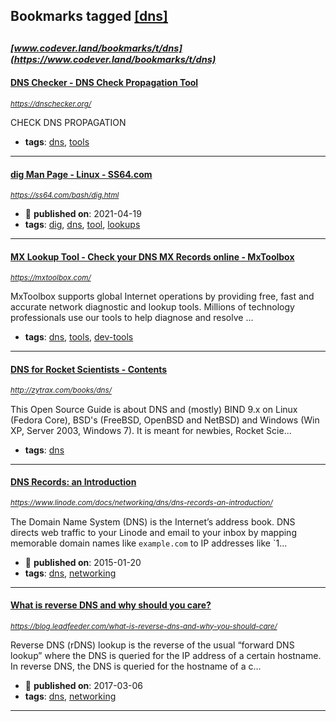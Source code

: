 ## Bookmarks tagged [[dns]](https://www.codever.land/search?q=[dns])

_<sup><sup>[www.codever.land/bookmarks/t/dns](https://www.codever.land/bookmarks/t/dns)</sup></sup>_
---
#### [DNS Checker - DNS Check Propagation Tool](https://dnschecker.org/)
_<sup>https://dnschecker.org/</sup>_

CHECK DNS PROPAGATION
* **tags**: [dns](../tagged/dns.md), [tools](../tagged/tools.md)
---
#### [dig Man Page - Linux - SS64.com](https://ss64.com/bash/dig.html)
_<sup>https://ss64.com/bash/dig.html</sup>_

* :calendar: **published on**: 2021-04-19
* **tags**: [dig](../tagged/dig.md), [dns](../tagged/dns.md), [tool](../tagged/tool.md), [lookups](../tagged/lookups.md)
---
#### [MX Lookup Tool - Check your DNS MX Records online - MxToolbox](https://mxtoolbox.com/)
_<sup>https://mxtoolbox.com/</sup>_

MxToolbox supports global Internet operations by providing free, fast and accurate network diagnostic and lookup tools. Millions of technology professionals use our tools to help diagnose and resolve ...
* **tags**: [dns](../tagged/dns.md), [tools](../tagged/tools.md), [dev-tools](../tagged/dev-tools.md)
---
#### [DNS for Rocket Scientists - Contents](http://zytrax.com/books/dns/)
_<sup>http://zytrax.com/books/dns/</sup>_

This Open Source Guide is about DNS and (mostly) BIND 9.x on Linux (Fedora Core), BSD's (FreeBSD, OpenBSD and NetBSD) and Windows (Win XP, Server 2003, Windows 7). It is meant for newbies, Rocket Scie...
* **tags**: [dns](../tagged/dns.md)
---
#### [DNS Records: an Introduction](https://www.linode.com/docs/networking/dns/dns-records-an-introduction/)
_<sup>https://www.linode.com/docs/networking/dns/dns-records-an-introduction/</sup>_

The Domain Name System (DNS) is the Internet’s address book. DNS directs web traffic to your Linode and email to your inbox by mapping memorable domain names like `example.com` to IP addresses like `1...
* :calendar: **published on**: 2015-01-20
* **tags**: [dns](../tagged/dns.md), [networking](../tagged/networking.md)
---
#### [What is reverse DNS and why should you care?](https://blog.leadfeeder.com/what-is-reverse-dns-and-why-you-should-care/)
_<sup>https://blog.leadfeeder.com/what-is-reverse-dns-and-why-you-should-care/</sup>_

Reverse DNS (rDNS) lookup is the reverse of the usual “forward DNS lookup” where the DNS is queried for the IP address of a certain hostname. In reverse DNS, the DNS is queried for the hostname of a c...
* :calendar: **published on**: 2017-03-06
* **tags**: [dns](../tagged/dns.md), [networking](../tagged/networking.md)
---
